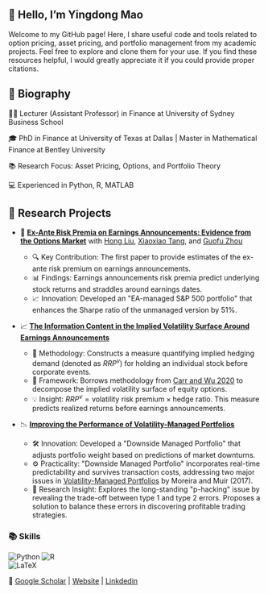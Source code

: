 ## 👋 Hello, I’m Yingdong Mao
Welcome to my GitHub page! Here, I share useful code and tools related to option pricing, asset pricing, and portfolio management from my academic projects. Feel free to explore and clone them for your use. If you find these resources helpful, I would greatly appreciate it if you could provide proper citations.

## 👤 Biography
👨‍🏫 Lecturer (Assistant Professor) in Finance at University of Sydney Business School

🎓 PhD in Finance at University of Texas at Dallas | Master in Mathematical Finance at Bentley University

📚 Research Focus: Asset Pricing, Options, and Portfolio Theory

💻 Experienced in Python, R, MATLAB

## 🔬 Research Projects  
- 📄 [**Ex-Ante Risk Premia on Earnings Announcements: Evidence from the Options Market**](https://papers.ssrn.com/sol3/papers.cfm?abstract_id=4342267) with [Hong Liu](https://apps.olin.wustl.edu/faculty/liuh/), [Xiaoxiao Tang](https://sites.google.com/view/xiaoxiaotang-homepage), and [Guofu Zhou](https://apps.olin.wustl.edu/faculty/zhou/)

  + 🔍 Key Contribution: The first paper to provide estimates of the ex-ante risk premium on earnings announcements.
  + 📊 Findings: Earnings announcements risk premia predict underlying stock returns and straddles around earnings dates.
  + 📈 Innovation: Developed an "EA-managed S&P 500 portfolio" that enhances the Sharpe ratio of the unmanaged version by 51%.

- 📈 [**The Information Content in the Implied Volatility Surface Around Earnings Announcements**](https://drive.google.com/file/d/1CFTNOC7vzK7B1x5FCDE3rwUl3aoq81We/view)
  + 🔧 Methodology: Constructs a measure quantifying implied hedging demand (denoted as $RRP^v$) for holding an individual stock before corporate events.
  + 📖 Framework: Borrows methodology from [Carr and Wu 2020](https://onlinelibrary.wiley.com/doi/abs/10.1111/jofi.12894) to decompose the implied volatility surface of equity options.
  + 💡 Insight: $RRP^v = \text{volatility risk premium} \times \text{hedge ratio}$. This measure predicts realized returns before earnings announcements.
    
- 📉 [**Improving the Performance of Volatility-Managed Portfolios**](https://drive.google.com/file/d/1jup9STywj8tdWz_Q2ovsbeG96WlEo2wk/view)

  + 🛠️ Innovation: Developed a "Downside Managed Portfolio" that adjusts portfolio weight based on predictions of market downturns.
  + ⚙️ Practicality: "Downside Managed Portfolio" incorporates real-time predictability and survives transaction costs, addressing two major issues in [Volatility-Managed Portfolios](https://onlinelibrary.wiley.com/doi/abs/10.1111/jofi.12513) by Moreira and Muir (2017).
  + 🧪 Research Insight: Explores the long-standing "p-hacking" issue by revealing the trade-off between type 1 and type 2 errors. Proposes a solution to balance these errors in discovering profitable trading strategies.
    
### 📚 Skills  
![Python](https://img.shields.io/badge/Python-3.8-blue) ![R](https://img.shields.io/badge/R-4.0.2-lightblue)  
![LaTeX](https://img.shields.io/badge/LaTeX-Professional-orange)  

🔗 [Google Scholar]([link](https://scholar.google.com/citations?user=j0c2PTwAAAAJ&hl=en)) | [Website]([link](https://sites.google.com/view/yingdong-mao/home)) | [Linkdedin](in/yingdong-mao-022a45a1)  

